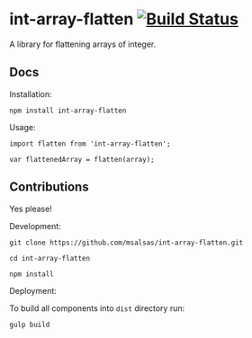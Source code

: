 # int-array-flatten [![Build Status](https://travis-ci.org/msalsas/int-array-flatten.svg?branch=master)](https://travis-ci.org/msalsas/int-array-flatten)

A library for flattening arrays of integer.

## Docs

Installation:

`npm install int-array-flatten`

Usage:

`import flatten from 'int-array-flatten';`

`var flattenedArray = flatten(array);`

## Contributions

Yes please!

Development:

`git clone https://github.com/msalsas/int-array-flatten.git`

`cd int-array-flatten`

`npm install`

Deployment:

To build all components into `dist` directory run:

`gulp build`
